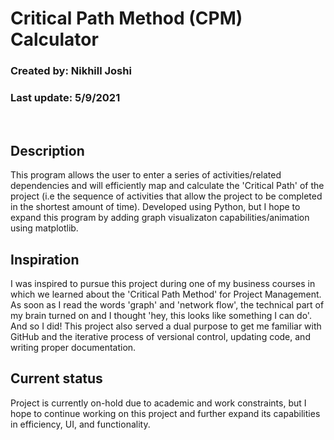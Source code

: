 # Critical Path Method (CPM) Calculator
### Created by: Nikhill Joshi
### Last update: 5/9/2021


<br />



## Description
This program allows the user to enter a series of activities/related dependencies and will efficiently map and calculate the 'Critical Path' of the project (i.e the sequence of activities that allow the project to be completed in the shortest amount of time). Developed using Python, but I hope to expand this program by adding graph visualizaton capabilities/animation using matplotlib.


## Inspiration
I was inspired to pursue this project during one of my business courses in which we learned about the 'Critical Path Method' for Project Management. As soon as I read the words 'graph' and 'network flow', the technical part of my brain turned on and I thought 'hey, this looks like something I can do'. And so I did! This project also served a dual purpose to get me familiar with GitHub and the iterative process of versional control, updating code, and writing proper documentation. 


## Current status
Project is currently on-hold due to academic and work constraints, but I hope to continue working on this project and further expand its capabilities in efficiency, UI, and functionality. 
